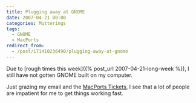 ```yaml
---
title: Plugging away at GNOME
date: 2007-04-21 00:00
categories: Mutterings
tags:
  - GNOME
  - MacPorts
redirect_from:
  - /post/171410236490/plugging-away-at-gnome
---
```

Due to [rough times this week]({% post_url 2007-04-21-long-week %}), I still have not gotten GNOME built on my computer.

Just grazing my email and the [MacPorts Tickets](https://trac.macports.org/report), I see that a lot of people are impatient for me to get things working fast.
